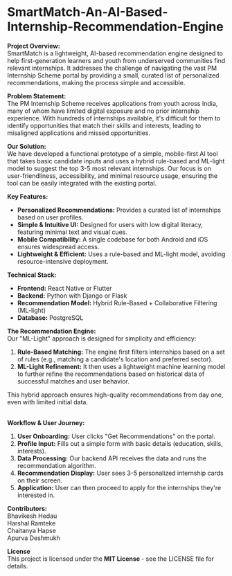 # SmartMatch-An-AI-Based-Internship-Recommendation-Engine

**Project Overview:**
<br> 
SmartMatch is a lightweight, AI-based recommendation engine designed to help first-generation learners and youth from underserved communities find relevant internships. It addresses the challenge of navigating the vast PM Internship Scheme portal by providing a small, curated list of personalized recommendations, making the process simple and accessible.

**Problem Statement:**
<br>
The PM Internship Scheme receives applications from youth across India, many of whom have limited digital exposure and no prior internship experience. With hundreds of internships available, it's difficult for them to identify opportunities that match their skills and interests, leading to misaligned applications and missed opportunities.

**Our Solution:**
<br>
We have developed a functional prototype of a simple, mobile-first AI tool that takes basic candidate inputs and uses a hybrid rule-based and ML-light model to suggest the top 3-5 most relevant internships. Our focus is on user-friendliness, accessibility, and minimal resource usage, ensuring the tool can be easily integrated with the existing portal.

**Key Features:**
<br>
<ul>
<li><b>Personalized Recommendations:</b> Provides a curated list of internships based on user profiles.</li>
<li><b>Simple & Intuitive UI:</b> Designed for users with low digital literacy, featuring minimal text and visual cues.</li>
<li><b>Mobile Compatibility:</b> A single codebase for both Android and iOS ensures widespread access.</li>
<li><b>Lightweight & Efficient:</b> Uses a rule-based and ML-light model, avoiding resource-intensive deployment.</li>
</ul>


**Technical Stack:**
<br>
<ul>
<li><b>Frontend:</b> React Native or Flutter</li>
<li><b>Backend:</b> Python with Django or Flask</li>
<li><b>Recommendation Model:</b> Hybrid Rule-Based + Collaborative Filtering (ML-light)</li>
<li><b>Database:</b> PostgreSQL</li>
</ul>


**The Recommendation Engine:**
<br>
Our "ML-Light" approach is designed for simplicity and efficiency:
<ol>
<li><b>Rule-Based Matching:</b> The engine first filters internships based on a set of rules (e.g., matching a candidate's location and preferred sector).</li>
<li><b>ML-Light Refinement:</b> It then uses a lightweight machine learning model to further refine the recommendations based on historical data of successful matches and user behavior.</li>
</ol>
This hybrid approach ensures high-quality recommendations from day one, even with limited initial data.
<br><br>

**Workflow & User Journey:**
<ol>
  <li><b>User Onboarding:</b> User clicks "Get Recommendations" on the portal.</li>
  <li><b>Profile Input:</b> Fills out a simple form with basic details (education, skills, interests).</li>
  <li><b>Data Processing:</b> Our backend API receives the data and runs the recommendation algorithm.</li>
  <li><b>Recommendation Display:</b>   User sees 3-5 personalized internship cards on their screen.</li>
  <li><b>Application:</b> User can then proceed to apply for the internships they're interested in.</li>




</ol>

**Contributors:**
<br>
Bhavikesh Hedau
<br>
Harshal Ramteke
<br>
Chaitanya Hapse
<br>
Apurva Deshmukh
<br>

**License**
<br>
This project is licensed under the <b>MIT License </b>- see the LICENSE file for details.
